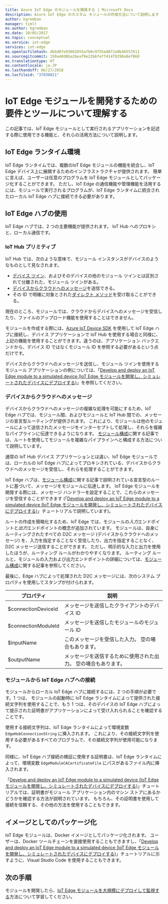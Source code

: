 ```yaml
---
title: Azure IoT Edge のモジュールを開発する | Microsoft Docs
description: Azure IoT Edge のカスタム モジュールの作成方法について説明します
author: kgremban
manager: timlt
ms.author: kgremban
ms.date: 10/05/2017
ms.topic: conceptual
ms.service: iot-edge
services: iot-edge
ms.openlocfilehash: dbbd07e93602855afb0c9755e8872e0b46557611
ms.sourcegitcommit: 150a40d8ba2beaf9e22b6feff414f8298a8ef868
ms.translationtype: HT
ms.contentlocale: ja-JP
ms.lasthandoff: 06/27/2018
ms.locfileid: "37030021"
---
```

# <a name="understand-the-requirements-and-tools-for-developing-iot-edge-modules"></a>IoT Edge モジュールを開発するための要件とツールについて理解する

この記事では、IoT Edge モジュールとして実行されるアプリケーションを記述する際に使用できる機能と、それらの活用方法について説明します。

## <a name="iot-edge-runtime-environment"></a>IoT Edge ランタイム環境
IoT Edge ランタイムでは、複数のIoT Edge モジュールの機能を統合し、IoT Edge デバイス上に展開するためのインフラストラクチャが提供されます。 簡単に言えば、ユーザーは任意のプログラムを IoT Edge モジュールとしてパッケージ化することができます。 ただし、IoT Edge の通信機能や管理機能を活用するには、モジュールで実行されるプログラムが、IoT Edge ランタイムに統合されたローカル IoT Edge ハブに接続できる必要があります。

## <a name="using-the-iot-edge-hub"></a>IoT Edge ハブの使用
IoT Edge ハブでは、2 つの主要機能が提供されます。 IoT Hub へのプロキシと、ローカル通信です。

### <a name="iot-hub-primitives"></a>IoT Hub プリミティブ
IoT Hub では、次のような意味で、モジュール インスタンスがデバイスのようなものとして見なされます。

* [デバイス ツイン][lnk-devicetwin]、およびそのデバイスの他のモジュール ツインとは区別されて分離された、モジュール ツインがある。
* [デバイスからクラウドへのメッセージ][lnk-iothub-messaging]を送信できる。
* その ID で明確に対象とされた[ダイレクト メソッド][lnk-methods]を受け取ることができる。

現在のところ、モジュールでは、クラウドからデバイスへのメッセージを受信したり、ファイルのアップロード機能を使用することはできません。

モジュールを作成する際には、[Azure IoT Device SDK][lnk-devicesdk] を使用して IoT Edge ハブに接続し、デバイス アプリケーションで IoT Hub を使用する場合と同様に、上記の機能を使用することができます。違うのは、アプリケーション バックエンドから、デバイス ID ではなくモジュール ID を参照する必要があるという点だけです。

デバイスからクラウドへのメッセージを送信し、モジュール ツインを使用するモジュール アプリケーションの例については、「[Develop and deploy an IoT Edge module to a simulated device (IoT Edge モジュールを開発し、シミュレートされたデバイスにデプロイする)][lnk-tutorial2]」を参照してください。

### <a name="device-to-cloud-messages"></a>デバイスからクラウドへのメッセージ
デバイスからクラウドへのメッセージの複雑な処理を可能にするため、IoT Edge ハブでは、モジュール間、およびモジュールと IoT Hub 間での、メッセージの宣言型ルーティングが提供されます。
これにより、モジュールは他のモジュールによって送信されたメッセージをインターセプトして処理し、それらを複雑なパイプラインに伝達できるようになります。
[モジュール構成][lnk-module-comp]に関する記事では、ルートを使用してモジュールを複雑なパイプラインへと構成する方法について説明しています。

通常の IoT Hub デバイス アプリケーションとは違い、IoT Edge モジュールでは、ローカルの IoT Edge ハブによってプロキシされている、デバイスからクラウドへのメッセージを受信し、それらを処理することができます。

IoT Edge ハブは、[モジュール構成][lnk-module-comp]に関する記事で説明されている宣言型のルートに基づいて、メッセージをモジュールに伝達します。 IoT Edge モジュールを開発する際には、メッセージ ハンドラーを設定することで、これらのメッセージを受信することができます (「[Develop and deploy an IoT Edge module to a simulated device (IoT Edge モジュールを開発し、シミュレートされたデバイスにデプロイする)][lnk-tutorial2]」チュートリアルで説明しています)。

ルートの作成を簡略化するため、IoT Edge では、モジュールの*入力*エンドポイントと*出力*エンドポイントの概念が追加されています。 モジュールは、自身にルーティングされたすべての D2C メッセージ (デバイスからクラウドへのメッセージ) を、入力を指定することなく受信したり、出力を指定することなく、D2C メッセージ送信することができます。
ただし、明示的な入力と出力を使用したほうが、ルーティング ルールがわかりやすくなります。 ルーティング ルールと、モジュールの入力および出力エンドポイントの詳細については、[モジュール構成][lnk-module-comp]に関する記事を参照してください。

最後に、Edge ハブによって処理された D2C メッセージには、次のシステム プロパティを使用してスタンプが付けられます。

| プロパティ | 説明 |
| -------- | ----------- |
| $connectionDeviceId | メッセージを送信したクライアントのデバイス ID |
| $connectionModuleId | メッセージを送信したモジュールのモジュール ID |
| $inputName | このメッセージを受信した入力。 空の場合もあります。 |
| $outputName | メッセージを送信するために使用された出力。 空の場合もあります。 |

### <a name="connecting-to-iot-edge-hub-from-a-module"></a>モジュールから IoT Edge ハブへの接続
モジュールからローカル IoT Edge ハブに接続するには、2 つの手順が必要です。1 つは、 モジュールの起動時に IoT Edge ランタイムによって提供された接続文字列を使用することで、もう 1 つは、そのデバイスの IoT Edge ハブによって提示された証明書がアプリケーションによって受け入れられることを確認することです。

使用する接続文字列は、IoT Edge ランタイムによって環境変数 `EdgeHubConnectionString` に挿入されます。 これにより、その接続文字列を使用する必要があるすべてのプログラムで、その接続文字列が使用可能になります。

同様に、IoT Edge ハブ接続の検証に使用する証明書は、IoT Edge ランタイムによって、環境変数 `EdgeModuleCACertificateFile` にパスがあるファイル内に挿入されます。

「[Develop and deploy an IoT Edge module to a simulated device (IoT Edge モジュールを開発し、シミュレートされたデバイスにデプロイする)][lnk-tutorial2]」チュートリアルでは、証明書がモジュール アプリケーション内のマシン ストアにあるかどうかを確認する方法が説明されています。 もちろん、その証明書を使用して接続を信頼する、その他の方法を使用することもできます。

## <a name="packaging-as-an-image"></a>イメージとしてのパッケージ化
IoT Edge モジュールは、Docker イメージとしてパッケージ化されます。
ユーザーは、Docker ツールチェーンを直接使用することもできますし、「[Develop and deploy an IoT Edge module to a simulated device (IoT Edge モジュールを開発し、シミュレートされたデバイスにデプロイする)][lnk-tutorial2]」チュートリアルに示すように、Visual Studio Code を使用することもできます。

## <a name="next-steps"></a>次の手順

モジュールを開発したら、[IoT Edge モジュールを大規模にデプロイして監視する][lnk-howto-deploy]方法について学習してください。

[lnk-devicesdk]: ../iot-hub/iot-hub-devguide-sdks.md
[lnk-devicetwin]: ../iot-hub/iot-hub-devguide-device-twins.md
[lnk-iothub-messaging]: ../iot-hub/iot-hub-devguide-messaging.md
[lnk-methods]: ../iot-hub/iot-hub-devguide-direct-methods.md
[lnk-tutorial2]: tutorial-csharp-module.md
[lnk-module-comp]: module-composition.md
[lnk-howto-deploy]: how-to-deploy-monitor.md
